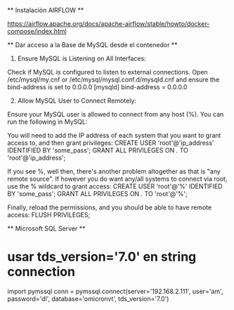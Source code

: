**  Instalación AIRFLOW   **

https://airflow.apache.org/docs/apache-airflow/stable/howto/docker-compose/index.html



**  Dar acceso a la Base de MySQL desde el contenedor  **
1) Ensure MySQL is Listening on All Interfaces:

Check if MySQL is configured to listen to external connections.
Open /etc/mysql/my.cnf or /etc/mysql/mysql.conf.d/mysqld.cnf and ensure the bind-address is set to 0.0.0.0
[mysqld]
bind-address = 0.0.0.0

2) Allow MySQL User to Connect Remotely:

Ensure your MySQL user is allowed to connect from any host (%). You can run the following in MySQL:

You will need to add the IP address of each system that you want to grant access to, and then grant privileges:
CREATE USER 'root'@'ip_address' IDENTIFIED BY 'some_pass';
GRANT ALL PRIVILEGES ON *.* TO 'root'@'ip_address';

If you see %, well then, there's another problem altogether as that is "any remote source". 
If however you do want any/all systems to connect via root, use the % wildcard to grant access:
CREATE USER 'root'@'%' IDENTIFIED BY 'some_pass';
GRANT ALL PRIVILEGES ON *.* TO 'root'@'%';

Finally, reload the permissions, and you should be able to have remote access:
FLUSH PRIVILEGES;


** Microsoft SQL Server **
# usar tds_version='7.0' en string connection

import pymssql
conn = pymssql.connect(server='192.168.2.111', user='am', password='dl', database='omicronvt', tds_version='7.0')


